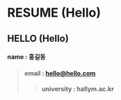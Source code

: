 # RESUME (Hello)

## HELLO (Hello)  

#### name : 홍길동 
> #### email : hello@hello.com
>> #### university : hallym.ac.kr
